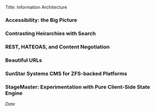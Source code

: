 Title: Information Architecture

### Accessibility: the Big Picture

### Contrasting Heirarchies with Search

### REST, HATEOAS, and Content Negotiation

### Beautiful URLs

### SunStar Systems CMS for ZFS-backed Platforms

### StageMaster: Experimentation with Pure Client-Side State Engine


$Date$
